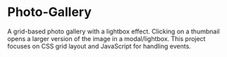 # Photo-Gallery
A grid-based photo gallery with a lightbox effect. Clicking on a thumbnail opens a larger version of the image in a modal/lightbox. This project focuses on CSS grid layout and JavaScript for handling events.
